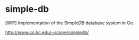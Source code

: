 # simple-db

[WIP] Implementation of the SimpleDB database system in Go.

http://www.cs.bc.edu/~sciore/simpledb/